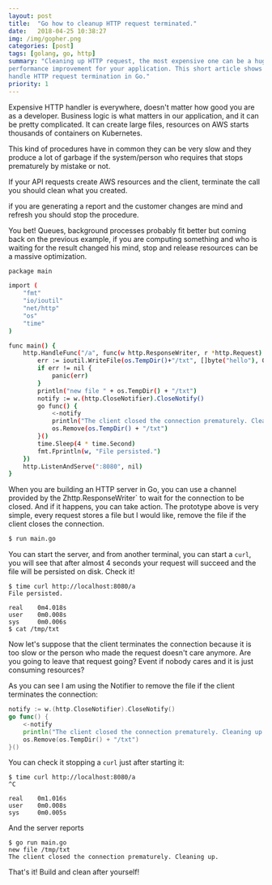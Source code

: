 ```yaml
---
layout: post
title:  "Go how to cleanup HTTP request terminated."
date:   2018-04-25 10:38:27
img: /img/gopher.png
categories: [post]
tags: [golang, go, http]
summary: "Cleaning up HTTP request, the most expensive one can be a huge
performance improvement for your application. This short article shows how to
handle HTTP request termination in Go."
priority: 1
---
```

Expensive HTTP handler is everywhere, doesn't matter how good you are as a
developer. Business logic is what matters in our application, and it can be
pretty complicated. It can create large files, resources on AWS starts
thousands of containers on Kubernetes.

This kind of procedures have in common they can be very slow and they produce a
lot of garbage if the system/person who requires that stops prematurely by
mistake or not.

If your API requests create AWS resources and the client, terminate the call
you should clean what you created.

if you are generating a report and the customer changes are mind and refresh
you should stop the procedure.

You bet! Queues, background processes probably fit better but coming back on
the previous example, if you are computing something and who is waiting for the
result changed his mind, stop and release resources can be a massive
optimization.

```bash
package main

import (
    "fmt"
    "io/ioutil"
    "net/http"
    "os"
    "time"
)

func main() {
    http.HandleFunc("/a", func(w http.ResponseWriter, r *http.Request) {
        err := ioutil.WriteFile(os.TempDir()+"/txt", []byte("hello"), 0644)
        if err != nil {
            panic(err)
        }
        println("new file " + os.TempDir() + "/txt")
        notify := w.(http.CloseNotifier).CloseNotify()
        go func() {
            <-notify
            println("The client closed the connection prematurely. Cleaning up.")
            os.Remove(os.TempDir() + "/txt")
        }()
        time.Sleep(4 * time.Second)
        fmt.Fprintln(w, "File persisted.")
    })
    http.ListenAndServe(":8080", nil)
}
```

When you are building an HTTP server in Go, you can use a channel provided by
the Zhttp.ResponseWriter` to wait for the connection to be closed. And if it
happens, you can take action.  The prototype above is very simple, every
request stores a file but I would like, remove the file if the client closes
the connection.

```bash
$ run main.go
```

You can start the server, and from another terminal, you can start a `curl`, you
will see that after almost 4 seconds your request will succeed and the file
will be persisted on disk. Check it!

```
$ time curl http://localhost:8080/a
File persisted.

real    0m4.018s
user    0m0.008s
sys     0m0.006s
$ cat /tmp/txt
```

Now let's suppose that the client terminates the connection because it is too
slow or the person who made the request doesn't care anymore.
Are you going to leave that request going? Event if nobody cares and it is just
consuming resources?

As you can see I am using the Notifier to remove the file if the client
terminates the connection:

```go
notify := w.(http.CloseNotifier).CloseNotify()
go func() {
    <-notify
    println("The client closed the connection prematurely. Cleaning up.")
    os.Remove(os.TempDir() + "/txt")
}()
```

You can check it stopping a `curl` just after starting it:

```
$ time curl http://localhost:8080/a
^C

real    0m1.016s
user    0m0.008s
sys     0m0.005s
```
And the server reports

```
$ go run main.go
new file /tmp/txt
The client closed the connection prematurely. Cleaning up.
```

That's it! Build and clean after yourself!

